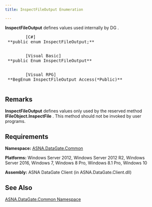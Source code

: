 ```yaml
---
title: InspectFileOutput Enumeration

---
```


<span> **InspectFileOutput** </span> defines values used internally by DG . 
<pre class="prettyprint">
        <span class="lang">[C#]</span>
 **public enum InspectFileOutput;** 
      </pre>
<pre class="prettyprint">
        <span class="lang">[Visual Basic] </span>
 **public Enum InspectFileOutput** 
      </pre>
<pre class="prettyprint">
        <span class="lang">[Visual RPG]</span>
 **BegEnum InspectFileOutput Access(*Public)** 
      </pre>

## Remarks

**InspectFileOutput** defines values only used by the reserved method **IFileObject.InspectFile** . This method should not be invoked by user programs. 
## Requirements

**Namespace:** [ASNA.DataGate.Common](datagate-common-namespace.html) 

**Platforms:** Windows Server 2012, Windows Server 2012 R2, Windows Server 2016, Windows 7, Windows 8 Pro, Windows 8.1 Pro, Windows 10

**Assembly:** ASNA DataGate Client (in ASNA.DataGate.Client.dll)
## See Also


[ASNA.DataGate.Common Namespace](datagate-common-namespace.html)

